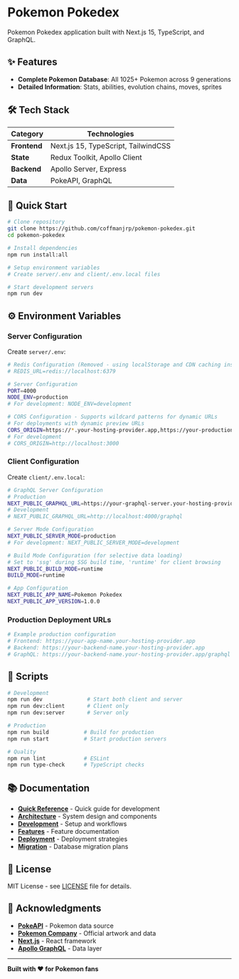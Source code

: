 # Pokemon Pokedex

Pokemon Pokedex application built with Next.js 15, TypeScript, and GraphQL.

## ✨ Features

- **Complete Pokemon Database**: All 1025+ Pokemon across 9 generations
- **Detailed Information**: Stats, abilities, evolution chains, moves, sprites

## 🛠 Tech Stack

| Category | Technologies |
|----------|-------------|
| **Frontend** | Next.js 15, TypeScript, TailwindCSS |
| **State** | Redux Toolkit, Apollo Client |
| **Backend** | Apollo Server, Express |
| **Data** | PokeAPI, GraphQL |

## 🚀 Quick Start

```bash
# Clone repository
git clone https://github.com/coffmanjrp/pokemon-pokedex.git
cd pokemon-pokedex

# Install dependencies
npm run install:all

# Setup environment variables
# Create server/.env and client/.env.local files

# Start development servers
npm run dev
```

## ⚙️ Environment Variables

### Server Configuration

Create `server/.env`:

```bash
# Redis Configuration (Removed - using localStorage and CDN caching instead)
# REDIS_URL=redis://localhost:6379

# Server Configuration
PORT=4000
NODE_ENV=production
# For development: NODE_ENV=development

# CORS Configuration - Supports wildcard patterns for dynamic URLs
# For deployments with dynamic preview URLs
CORS_ORIGIN=https://*.your-hosting-provider.app,https://your-production-domain.com
# For development
# CORS_ORIGIN=http://localhost:3000
```

### Client Configuration

Create `client/.env.local`:

```bash
# GraphQL Server Configuration
# Production
NEXT_PUBLIC_GRAPHQL_URL=https://your-graphql-server.your-hosting-provider.app/graphql
# Development
# NEXT_PUBLIC_GRAPHQL_URL=http://localhost:4000/graphql

# Server Mode Configuration
NEXT_PUBLIC_SERVER_MODE=production
# For development: NEXT_PUBLIC_SERVER_MODE=development

# Build Mode Configuration (for selective data loading)
# Set to 'ssg' during SSG build time, 'runtime' for client browsing
NEXT_PUBLIC_BUILD_MODE=runtime
BUILD_MODE=runtime

# App Configuration
NEXT_PUBLIC_APP_NAME=Pokemon Pokedex
NEXT_PUBLIC_APP_VERSION=1.0.0
```

### Production Deployment URLs

```bash
# Example production configuration
# Frontend: https://your-app-name.your-hosting-provider.app
# Backend: https://your-backend-name.your-hosting-provider.app
# GraphQL: https://your-backend-name.your-hosting-provider.app/graphql
```

## 📝 Scripts

```bash
# Development
npm run dev              # Start both client and server
npm run dev:client       # Client only
npm run dev:server       # Server only

# Production
npm run build           # Build for production
npm run start           # Start production servers

# Quality
npm run lint            # ESLint
npm run type-check      # TypeScript checks
```

## 📚 Documentation

- [**Quick Reference**](CLAUDE.md) - Quick guide for development
- [**Architecture**](docs/ARCHITECTURE.md) - System design and components
- [**Development**](docs/DEVELOPMENT.md) - Setup and workflows
- [**Features**](docs/FEATURES.md) - Feature documentation
- [**Deployment**](docs/DEPLOYMENT.md) - Deployment strategies
- [**Migration**](docs/MIGRATION.md) - Database migration plans

## 📄 License

MIT License - see [LICENSE](LICENSE) file for details.

## 🙏 Acknowledgments

- [**PokeAPI**](https://pokeapi.co/) - Pokemon data source
- [**Pokemon Company**](https://www.pokemon.com/) - Official artwork and data
- [**Next.js**](https://nextjs.org/) - React framework
- [**Apollo GraphQL**](https://www.apollographql.com/) - Data layer

---

**Built with ❤️ for Pokemon fans**
